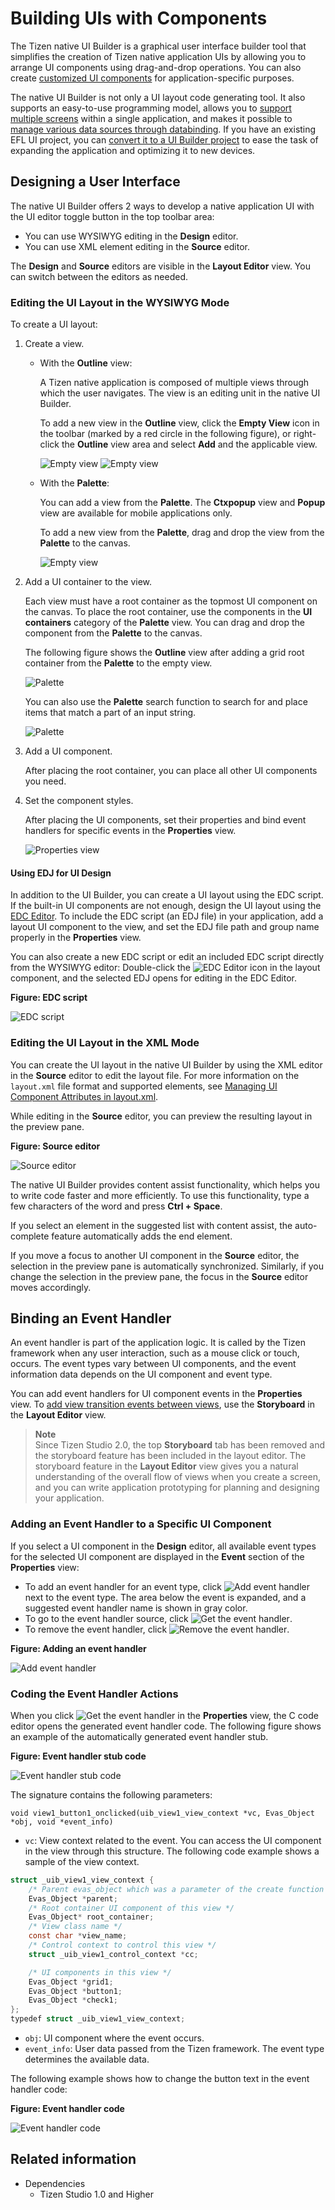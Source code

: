 # Building UIs with Components

The Tizen native UI Builder is a graphical user interface builder tool that simplifies the creation of Tizen native application UIs by allowing you to arrange UI components using drag-and-drop operations. You can also create [customized UI components](custom-ui-component.md) for application-specific purposes.

The native UI Builder is not only a UI layout code generating tool. It also supports an easy-to-use programming model, allows you to [support multiple screens](multiple-screens.md) within a single application, and makes it possible to [manage various data sources through databinding](databind.md). If you have an existing EFL UI project, you can [convert it to a UI Builder project](convert-projects.md) to ease the task of expanding the application and optimizing it to new devices.

## Designing a User Interface

The native UI Builder offers 2 ways to develop a native application UI with the UI editor toggle button in the top toolbar area:

- You can use WYSIWYG editing in the **Design** editor.
- You can use XML element editing in the **Source** editor.

The **Design** and **Source** editors are visible in the **Layout Editor** view. You can switch between the editors as needed.

### Editing the UI Layout in the WYSIWYG Mode

To create a UI layout:

1. Create a view.

   - With the **Outline** view:

     A Tizen native application is composed of multiple views through which the user navigates. The view is an editing unit in the native UI Builder.

     To add a new view in the **Outline** view, click the **Empty View** icon in the toolbar (marked by a red circle in the following figure), or right-click the **Outline** view area and select **Add** and the applicable view.

     ![Empty view](./media/ui_builder_empty_view.png) ![Empty view](./media/ui_builder_empty_view2.png)

   - With the **Palette**:

     You can add a view from the **Palette**. The **Ctxpopup** view and **Popup** view are available for mobile applications only.

     To add a new view from the **Palette**, drag and drop the view from the **Palette** to the canvas.

     ![Empty view](./media/ui_builder_view_drag_and_drop.png)


2. Add a UI container to the view.

   Each view must have a root container as the topmost UI component on the canvas. To place the root container, use the components in the **UI containers** category of the **Palette** view. You can drag and drop the component from the **Palette** to the canvas.

   The following figure shows the **Outline** view after adding a grid root container from the **Palette** to the empty view.

   ![Palette](./media/ui_builder_palette.png)

   You can also use the **Palette** search function to search for and place items that match a part of an input string.

   ![Palette](./media/ui_builder_palette2.png)

3. Add a UI component.

   After placing the root container, you can place all other UI components you need.

4. Set the component styles.

   After placing the UI components, set their properties and bind event handlers for specific events in the **Properties** view.

   ![Properties view](./media/ui_builder_properties.png)

#### Using EDJ for UI Design

In addition to the UI Builder, you can create a UI layout using the EDC script. If the built-in UI components are not enough, design the UI layout using the [EDC Editor](../edc-editor.md). To include the EDC script (an EDJ file) in your application, add a layout UI component to the view, and set the EDJ file path and group name properly in the **Properties** view.

You can also create a new EDC script or edit an included EDC script directly from the WYSIWYG editor: Double-click the ![EDC Editor](./media/ui_builder_link_to_edc.png) icon in the layout component, and the selected EDJ opens for editing in the EDC Editor.

**Figure: EDC script**

![EDC script](./media/ui_builder_edj.png)

### Editing the UI Layout in the XML Mode

You can create the UI layout in the native UI Builder by using the XML editor in the **Source** editor to edit the layout file. For more information on the `layout.xml` file format and supported elements, see [Managing UI Component Attributes in layout.xml](component-attributes.md).

While editing in the **Source** editor, you can preview the resulting layout in the preview pane.

**Figure: Source editor**

![Source editor](./media/ui_builder_source_tab.png)

The native UI Builder provides content assist functionality, which helps you to write code faster and more efficiently. To use this functionality, type a few characters of the word and press **Ctrl + Space**.

If you select an element in the suggested list with content assist, the auto-complete feature automatically adds the end element.

If you move a focus to another UI component in the **Source** editor, the selection in the preview pane is automatically synchronized. Similarly, if you change the selection in the preview pane, the focus in the **Source** editor moves accordingly.

## Binding an Event Handler

An event handler is part of the application logic. It is called by the Tizen framework when any user interaction, such as a mouse click or touch, occurs. The event types vary between UI components, and the event information data depends on the UI component and event type.

You can add event handlers for UI component events in the **Properties** view. To [add view transition events between views](storyboard.md), use the **Storyboard** in the **Layout Editor** view.

> **Note**  
> Since Tizen Studio 2.0, the top **Storyboard** tab has been removed and the storyboard feature has been included in the layout editor. The storyboard feature in the **Layout Editor** view gives you a natural understanding of the overall flow of views when you create a screen, and you can write application prototyping for planning and designing your application.



### Adding an Event Handler to a Specific UI Component

If you select a UI component in the **Design** editor, all available event types for the selected UI component are displayed in the **Event** section of the **Properties** view:

- To add an event handler for an event type, click ![Add event handler](./media/ui_builder_add.png) next to the event type. The area below the event is expanded, and a suggested event handler name is shown in gray color.
- To go to the event handler source, click ![Get the event handler](./media/ui_builder_get.png).
- To remove the event handler, click ![Remove the event handler](./media/ui_builder_remove.png).

**Figure: Adding an event handler**

![Add event handler](./media/ui_builder_event_handler.png)

### Coding the Event Handler Actions

When you click ![Get the event handler](./media/ui_builder_get.png) in the **Properties** view, the C code editor opens the generated event handler code. The following figure shows an example of the automatically generated event handler stub.

**Figure: Event handler stub code**

![Event handler stub code](./media/ui_builder_event_handler_stub.png)

The signature contains the following parameters:

```
void view1_button1_onclicked(uib_view1_view_context *vc, Evas_Object *obj, void *event_info)
```

- `vc`: View context related to the event. You can access the UI component in the view through this structure. The following code example shows a sample of the view context.  
```csharp
struct _uib_view1_view_context {
    /* Parent evas_object which was a parameter of the create function */
    Evas_Object *parent;
    /* Root container UI component of this view */
    Evas_Object* root_container;
    /* View class name */
    const char *view_name;
    /* Control context to control this view */
    struct _uib_view1_control_context *cc;

    /* UI components in this view */
    Evas_Object *grid1;
    Evas_Object *button1;
    Evas_Object *check1;
};
typedef struct _uib_view1_view_context;
```

- `obj`: UI component where the event occurs.
- `event_info`: User data passed from the Tizen framework. The event type determines the available data.

The following example shows how to change the button text in the event handler code:

**Figure: Event handler code**

![Event handler code](./media/ui_builder_event_handler_code.png)

## Related information
* Dependencies
  - Tizen Studio 1.0 and Higher
